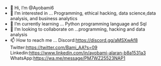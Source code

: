 - 👋 Hi, I’m @Ayobami6
- 👀 I’m interested in ... Programming, ethical hacking, data science,data analysis, and business analytics 
- 🌱 I’m currently learning ... Python programming language and Sql
- 💞️ I’m looking to collaborate on ...programming, hacking and data analysis
- 📫 How to reach me ...
Discord:https://discord.gg/aMSXwAf8
Twitter:https://twitter.com/Bami_AA?s=09
Linkedin:https://www.linkedin.com/in/ayobami-alaran-b8a1531a3
WhatsApp:https://wa.me/message/PM7WZ25523NAP1

<!---
Ayobami6/Ayobami6 is a ✨ special ✨ repository because its `README.md` (this file) appears on your GitHub profile.
You can click the Preview link to take a look at your changes.
--->
